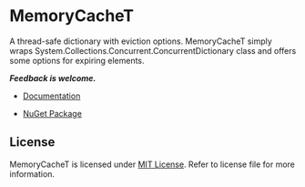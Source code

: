 MemoryCacheT
============

A thread-safe dictionary with eviction options. MemoryCacheT simply wraps System.Collections.Concurrent.ConcurrentDictionary class and offers some options for expiring elements.

_**Feedback is welcome.**_

* [Documentation](https://github.com/uhaciogullari/MemoryCacheT/wiki)

* [NuGet Package](https://nuget.org/packages/MemoryCacheT) 

## License

MemoryCacheT is licensed under [MIT License](http://opensource.org/licenses/MIT "Read more about the MIT license form"). Refer to license file for more information.